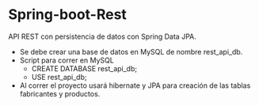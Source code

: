 # Spring-boot-Rest
API REST con persistencia de datos con Spring Data JPA. 

*  Se debe crear una base de datos en MySQL de nombre rest_api_db.
*  Script para correr en MySQL
    *  CREATE DATABASE rest_api_db;
    *  USE rest_api_db;
*  Al correr el proyecto usará hibernate y JPA para creación de las tablas fabricantes y productos.  
